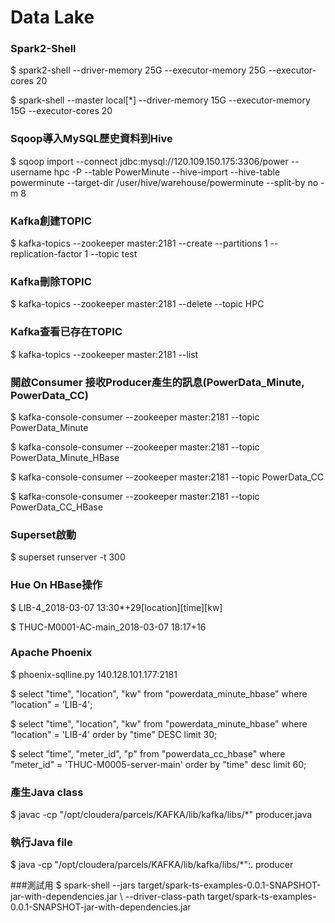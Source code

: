 Data Lake
============
### Spark2-Shell
$ spark2-shell --driver-memory 25G --executor-memory 25G --executor-cores 20

$ spark-shell --master local[*] --driver-memory 15G --executor-memory 15G --executor-cores 20

### Sqoop導入MySQL歷史資料到Hive
$ sqoop import --connect jdbc:mysql://120.109.150.175:3306/power --username hpc -P --table PowerMinute --hive-import --hive-table powerminute --target-dir /user/hive/warehouse/powerminute --split-by no -m 8

### Kafka創建TOPIC
$ kafka-topics --zookeeper master:2181 --create --partitions 1 --replication-factor 1 --topic test

### Kafka刪除TOPIC
$ kafka-topics --zookeeper master:2181 --delete --topic HPC


### Kafka查看已存在TOPIC
$ kafka-topics --zookeeper master:2181 --list

### 開啟Consumer 接收Producer產生的訊息(PowerData_Minute, PowerData_CC)

$ kafka-console-consumer --zookeeper master:2181 --topic PowerData_Minute

$ kafka-console-consumer --zookeeper master:2181 --topic PowerData_Minute_HBase

$ kafka-console-consumer --zookeeper master:2181 --topic PowerData_CC

$ kafka-console-consumer --zookeeper master:2181 --topic PowerData_CC_HBase

### Superset啟動
$ superset runserver -t 300

### Hue On HBase操作
$ LIB-4_2018-03-07 13:30*+29[location][time][kw]

$ THUC-M0001-AC-main_2018-03-07 18:17+16

### Apache Phoenix
$ phoenix-sqlline.py 140.128.101.177:2181

$ select "time", "location", "kw" from "powerdata_minute_hbase" where "location" = 'LIB-4';

$ select "time", "location", "kw" from "powerdata_minute_hbase" where "location" = 'LIB-4' order by "time" DESC limit 30;

$ select "time", "meter_id", "p" from "powerdata_cc_hbase" where "meter_id" = 'THUC-M0005-server-main' order by "time" desc limit 60;

### 產生Java class
$ javac -cp "/opt/cloudera/parcels/KAFKA/lib/kafka/libs/*" producer.java

### 執行Java file
$ java -cp "/opt/cloudera/parcels/KAFKA/lib/kafka/libs/*":. producer

###測試用
$ spark-shell --jars target/spark-ts-examples-0.0.1-SNAPSHOT-jar-with-dependencies.jar \ --driver-class-path target/spark-ts-examples-0.0.1-SNAPSHOT-jar-with-dependencies.jar
